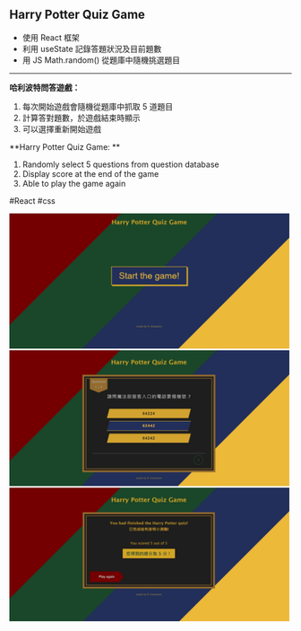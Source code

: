 ## Harry Potter Quiz Game

- 使用 React 框架
- 利用 useState 記錄答題狀況及目前題數
- 用 JS Math.random() 從題庫中隨機挑選題目

---

**哈利波特問答遊戲：**
1. 每次開始遊戲會隨機從題庫中抓取 5 道題目
2. 計算答對題數，於遊戲結束時顯示
3. 可以選擇重新開始遊戲

**Harry Potter Quiz Game: **
1. Randomly select 5 questions from question database
2. Display score at the end of the game
3. Able to play the game again

#React #css

<img src="https://github.com/chuanmin13/hpquiz-app/blob/master/public/hpQuiz.JPG?raw=true" width="500px" />
<img src="https://github.com/chuanmin13/hpquiz-app/blob/master/public/hpQuiz-2.JPG?raw=true" width="500px" />
<img src="https://github.com/chuanmin13/hpquiz-app/blob/master/public/hpQuiz-3.JPG?raw=true" width="500px" />










